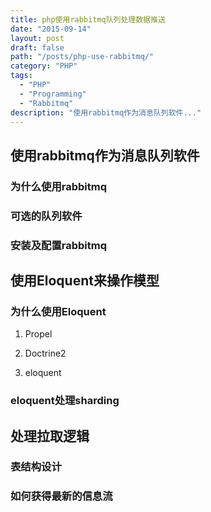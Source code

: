 ```yaml
---
title: php使用rabbitmq队列处理数据推送
date: "2015-09-14"
layout: post
draft: false
path: "/posts/php-use-rabbitmq/"
category: "PHP"
tags:
  - "PHP"
  - "Programming"
  - "Rabbitmq"
description: "使用rabbitmq作为消息队列软件..."
---
```


## 使用rabbitmq作为消息队列软件
### 为什么使用rabbitmq

### 可选的队列软件

### 安装及配置rabbitmq


## 使用Eloquent来操作模型
### 为什么使用Eloquent
1. Propel

2. Doctrine2

3. eloquent

### eloquent处理sharding


## 处理拉取逻辑
### 表结构设计

### 如何获得最新的信息流
